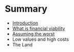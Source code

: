 # Summary

* [Introduction](README.md)
* [What is financial viability](chapter1.md)
* [Assuming the worst](assuming_the_worst.md)
* Low values and high costs
* The Land

